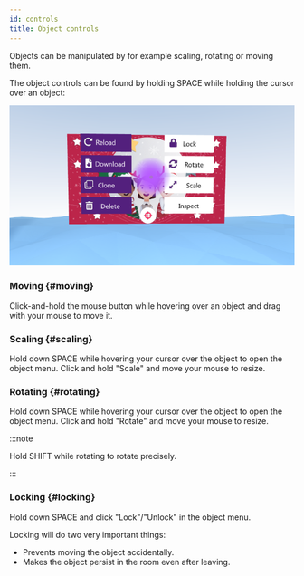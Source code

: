 ```yaml
---
id: controls
title: Object controls
---
```


Objects can be manipulated by for example scaling, rotating or moving them.

The object controls can be found by holding SPACE while holding the cursor over an object:

![img](../static/img/object_menu.png)


### Moving {#moving}
Click-and-hold the mouse button while hovering over an object and drag with your mouse to move it.

### Scaling {#scaling}

Hold down SPACE while hovering your cursor over the object to open the object menu. Click and hold "Scale" and move your mouse to resize.

### Rotating {#rotating}

Hold down SPACE while hovering your cursor over the object to open the object menu. Click and hold "Rotate" and move your mouse to resize.

:::note

Hold SHIFT while rotating to rotate precisely.

:::

### Locking {#locking}

Hold down SPACE and click "Lock"/"Unlock" in the object menu.

Locking will do two very important things:
- Prevents moving the object accidentally.
- Makes the object persist in the room even after leaving.

